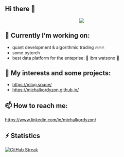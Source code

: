 ## Hi there 👋

</p>

<p align="center">
  <a href="https://github.com/DenverCoder1/readme-typing-svg">
    <img src="https://readme-typing-svg.demolab.com/?lines=Data%20Scientist%20and%20AI%20Engineer;Lifelong%20learner,%20AI%20builder;AI%20from%20theory%20to%20reality;Logic%20first,%20AI%20second;Data,%20reasoning,%20and%20AI%20mastery&font=Fira%20Code&center=true&width=440&height=45&color=f75c7e&vCenter=true&pause=1000&size=22" /></a>
</p>


## 🔭 Currently I’m working on:
- quant development & algorithmic trading 🔥🔥🔥
- some pytorch
- best data platform for the enteprise: 🎉 ibm watsonx 🎉

 
## 💾 My interests and some projects: 
- https://mlog.space/
- https://michalkordyzon.github.io/


## 📫 How to reach me:
<https://www.linkedin.com/in/michalkordyzon/>


## ⚡ Statistics

[![GitHub Streak](https://github-readme-streak-stats-gamma-taupe.vercel.app?user=michalkordyzon&theme=graywhite&exclude_days=Sun%2CSat)](https://git.io/streak-stats)

 </div>


<!--
**michalkordyzon/michalkordyzon** is a ✨ _special_ ✨ repository because its `README.md` (this file) appears on your GitHub profile.

Here are some ideas to get you started:

- 🔭 I’m currently working on ...
- 🌱 I’m currently learning ...
- 👯 I’m looking to collaborate on ...
- 🤔 I’m looking for help with ...
- 💬 Ask me about ...
- 📫 How to reach me: ...
- 😄 Pronouns: ...
- ⚡ Fun fact: ...

<div>
old statistics
[![Top Langs](https://github-readme-stats.vercel.app/api/top-langs/?username=michalkordyzon&theme=dark&hide_border=true)](https://github.com/anuraghazra/github-readme-stats)
[![GitHub Streak](http://github-readme-streak-stats.herokuapp.com?user=michalkordyzon&theme=dark&hide_border=true&date_format=M%20j%5B%2C%20Y%5D)](https://git.io/streak-stats)
  
-->
